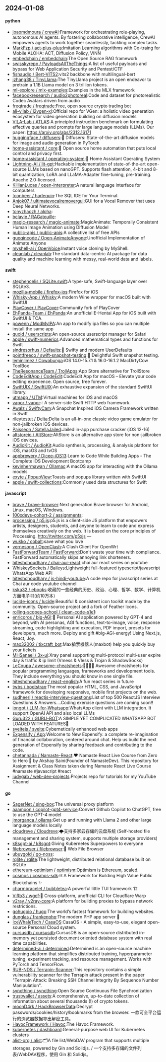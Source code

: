 ## 2024-01-08

#### python
* [joaomdmoura / crewAI](https://github.com/joaomdmoura/crewAI):Framework for orchestrating role-playing, autonomous AI agents. By fostering collaborative intelligence, CrewAI empowers agents to work together seamlessly, tackling complex tasks.
* [MarkFzp / act-plus-plus](https://github.com/MarkFzp/act-plus-plus):Imitation Learning algorithms with Co-traing for Mobile ALOHA: ACT, Diffusion Policy, VINN
* [embedchain / embedchain](https://github.com/embedchain/embedchain):The Open Source RAG framework
* [swisskyrepo / PayloadsAllTheThings](https://github.com/swisskyrepo/PayloadsAllTheThings):A list of useful payloads and bypass for Web Application Security and Pentest/CTF
* [fishaudio / Bert-VITS2](https://github.com/fishaudio/Bert-VITS2):vits2 backbone with multilingual-bert
* [jzhang38 / TinyLlama](https://github.com/jzhang38/TinyLlama):The TinyLlama project is an open endeavor to pretrain a 1.1B Llama model on 3 trillion tokens.
* [ml-explore / mlx-examples](https://github.com/ml-explore/mlx-examples):Examples in the MLX framework
* [facebookresearch / audio2photoreal](https://github.com/facebookresearch/audio2photoreal):Code and dataset for photorealistic Codec Avatars driven from audio
* [freqtrade / freqtrade](https://github.com/freqtrade/freqtrade):Free, open source crypto trading bot
* [ali-vilab / i2vgen-xl](https://github.com/ali-vilab/i2vgen-xl):Official repo for VGen: a holistic video generation ecosystem for video generation building on diffusion models
* [VILA-Lab / ATLAS](https://github.com/VILA-Lab/ATLAS):A principled instruction benchmark on formulating effective queries and prompts for large language models (LLMs). Our paper: https://arxiv.org/abs/2312.16171
* [huggingface / diffusers](https://github.com/huggingface/diffusers):🤗 Diffusers: State-of-the-art diffusion models for image and audio generation in PyTorch
* [home-assistant / core](https://github.com/home-assistant/core):🏡 Open source home automation that puts local control and privacy first.
* [home-assistant / operating-system](https://github.com/home-assistant/operating-system):🔰 Home Assistant Operating System
* [Lightning-AI / lit-gpt](https://github.com/Lightning-AI/lit-gpt):Hackable implementation of state-of-the-art open-source LLMs based on nanoGPT. Supports flash attention, 4-bit and 8-bit quantization, LoRA and LLaMA-Adapter fine-tuning, pre-training. Apache 2.0-licensed.
* [KillianLucas / open-interpreter](https://github.com/KillianLucas/open-interpreter):A natural language interface for computers
* [tconbeer / harlequin](https://github.com/tconbeer/harlequin):The SQL IDE for Your Terminal.
* [Anjok07 / ultimatevocalremovergui](https://github.com/Anjok07/ultimatevocalremovergui):GUI for a Vocal Remover that uses Deep Neural Networks.
* [tonyzhaozh / aloha](https://github.com/tonyzhaozh/aloha):
* [bclavie / RAGatouille](https://github.com/bclavie/RAGatouille):
* [magic-research / magic-animate](https://github.com/magic-research/magic-animate):MagicAnimate: Temporally Consistent Human Image Animation using Diffusion Model
* [public-apis / public-apis](https://github.com/public-apis/public-apis):A collective list of free APIs
* [guoqincode / Open-AnimateAnyone](https://github.com/guoqincode/Open-AnimateAnyone):Unofficial Implementation of Animate Anyone
* [myshell-ai / OpenVoice](https://github.com/myshell-ai/OpenVoice):Instant voice cloning by MyShell.
* [cleanlab / cleanlab](https://github.com/cleanlab/cleanlab):The standard data-centric AI package for data quality and machine learning with messy, real-world data and labels.

#### swift
* [stephencelis / SQLite.swift](https://github.com/stephencelis/SQLite.swift):A type-safe, Swift-language layer over SQLite3.
* [mozilla-mobile / firefox-ios](https://github.com/mozilla-mobile/firefox-ios):Firefox for iOS
* [Whisky-App / Whisky](https://github.com/Whisky-App/Whisky):A modern Wine wrapper for macOS built with SwiftUI
* [PlayCover / PlayCover](https://github.com/PlayCover/PlayCover):Community fork of PlayCover
* [EhPanda-Team / EhPanda](https://github.com/EhPanda-Team/EhPanda):An unofficial E-Hentai App for iOS built with SwiftUI & TCA.
* [powenn / ModMyIPA](https://github.com/powenn/ModMyIPA):An app to modify ipa files so you can multiple install the same app
* [quoid / userscripts](https://github.com/quoid/userscripts):An open-source userscript manager for Safari
* [apple / swift-numerics](https://github.com/apple/swift-numerics):Advanced mathematical types and functions for Swift
* [sindresorhus / Defaults](https://github.com/sindresorhus/Defaults):💾 Swifty and modern UserDefaults
* [pointfreeco / swift-snapshot-testing](https://github.com/pointfreeco/swift-snapshot-testing):📸 Delightful Swift snapshot testing.
* [leminlimez / Cowabunga](https://github.com/leminlimez/Cowabunga):iOS 14.0-15.7.1 & 16.0-16.1.2 MacDirtyCow ToolBox
* [TheResonanceTeam / TrollApps](https://github.com/TheResonanceTeam/TrollApps):App Store alternative for TrollStore
* [CodeEditApp / CodeEdit](https://github.com/CodeEditApp/CodeEdit):CodeEdit App for macOS – Elevate your code editing experience. Open source, free forever.
* [SwiftUIX / SwiftUIX](https://github.com/SwiftUIX/SwiftUIX):An exhaustive expansion of the standard SwiftUI library.
* [utmapp / UTM](https://github.com/utmapp/UTM):Virtual machines for iOS and macOS
* [vapor / vapor](https://github.com/vapor/vapor):💧 A server-side Swift HTTP web framework.
* [Awalz / SwiftyCam](https://github.com/Awalz/SwiftyCam):A Snapchat Inspired iOS Camera Framework written in Swift
* [rileytestut / Delta](https://github.com/rileytestut/Delta):Delta is an all-in-one classic video game emulator for non-jailbroken iOS devices.
* [Paisseon / SatellaJailed](https://github.com/Paisseon/SatellaJailed):Jailed in-app purchase cracker (iOS 12-16)
* [altstoreio / AltStore](https://github.com/altstoreio/AltStore):AltStore is an alternative app store for non-jailbroken iOS devices.
* [AudioKit / AudioKit](https://github.com/AudioKit/AudioKit):Audio synthesis, processing, & analysis platform for iOS, macOS and tvOS
* [appbrewery / Dicee-iOS13](https://github.com/appbrewery/Dicee-iOS13):Learn to Code While Building Apps - The Complete iOS Development Bootcamp
* [kevinhermawan / Ollamac](https://github.com/kevinhermawan/Ollamac):A macOS app for interacting with the Ollama models
* [exyte / PopupView](https://github.com/exyte/PopupView):Toasts and popups library written with SwiftUI
* [apple / swift-collections](https://github.com/apple/swift-collections):Commonly used data structures for Swift

#### javascript
* [brave / brave-browser](https://github.com/brave/brave-browser):Next generation Brave browser for Android, Linux, macOS, Windows.
* [100xdevs-cohort-2 / assignments](https://github.com/100xdevs-cohort-2/assignments):
* [processing / p5.js](https://github.com/processing/p5.js):p5.js is a client-side JS platform that empowers artists, designers, students, and anyone to learn to code and express themselves creatively on the web. It is based on the core principles of Processing. http://twitter.com/p5xjs —
* [wukko / cobalt](https://github.com/wukko/cobalt):save what you love
* [vernesong / OpenClash](https://github.com/vernesong/OpenClash):A Clash Client For OpenWrt
* [FastForwardTeam / FastForward](https://github.com/FastForwardTeam/FastForward):Don't waste your time with compliance. FastForward automatically skips annoying link shorteners.
* [hiteshchoudhary / chai-aur-react](https://github.com/hiteshchoudhary/chai-aur-react):chai aur react series on youtube
* [WhiskeySockets / Baileys](https://github.com/WhiskeySockets/Baileys):Lightweight full-featured typescript/javascript WhatsApp Web API
* [hiteshchoudhary / js-hindi-youtube](https://github.com/hiteshchoudhary/js-hindi-youtube):A code repo for javascript series at Chai aur code youtube channel
* [kska32 / ebooks](https://github.com/kska32/ebooks):收藏的一些经典的历史、政治、心理、哲学、数学、计算机方面电子书(约10万本）
* [lucide-icons / lucide](https://github.com/lucide-icons/lucide):Beautiful & consistent icon toolkit made by the community. Open-source project and a fork of Feather Icons.
* [rolling-scopes-school / clean-code-s1e1](https://github.com/rolling-scopes-school/clean-code-s1e1):
* [enricoros / big-AGI](https://github.com/enricoros/big-AGI):💬 Personal AI application powered by GPT-4 and beyond, with AI personas, AGI functions, text-to-image, voice, response streaming, code highlighting and execution, PDF import, presets for developers, much more. Deploy and gift #big-AGI-energy! Using Next.js, React, Joy.
* [max32002 / tixcraft_bot](https://github.com/max32002/tixcraft_bot):Max搶票機器人(maxbot) help you quickly buy your tickets
* [MHSanaei / 3x-ui](https://github.com/MHSanaei/3x-ui):Xray panel supporting multi-protocol multi-user expire day & traffic & ip limit (Vmess & Vless & Trojan & ShadowSocks)
* [LeCoupa / awesome-cheatsheets](https://github.com/LeCoupa/awesome-cheatsheets):👩‍💻👨‍💻 Awesome cheatsheets for popular programming languages, frameworks and development tools. They include everything you should know in one single file.
* [hiteshchoudhary / react-english](https://github.com/hiteshchoudhary/react-english):A fun react series in future
* [twbs / bootstrap](https://github.com/twbs/bootstrap):The most popular HTML, CSS, and JavaScript framework for developing responsive, mobile first projects on the web.
* [sudheerj / reactjs-interview-questions](https://github.com/sudheerj/reactjs-interview-questions):List of top 500 ReactJS Interview Questions & Answers....Coding exercise questions are coming soon!!
* [iongpt / LLM-for-Whatsapp](https://github.com/iongpt/LLM-for-Whatsapp):WhatsApp client with LLM integration. It support OpenAI API and also local LLMs
* [Guru322 / GURU-BOT](https://github.com/Guru322/GURU-BOT):A SIMPLE YET COMPLICATED WHATSAPP BOT LOADED WITH FEATURES🚩
* [sveltejs / svelte](https://github.com/sveltejs/svelte):Cybernetically enhanced web apps
* [Expensify / App](https://github.com/Expensify/App):Welcome to New Expensify: a complete re-imagination of financial collaboration, centered around chat. Help us build the next generation of Expensify by sharing feedback and contributing to the code.
* [chetannada / Namaste-React](https://github.com/chetannada/Namaste-React):❤ Namaste React Live Course from Zero to Hero 🚀 by Akshay Saini(Founder of NamasteDev). This repository for Assignment & Class Notes taken during Namaste React Live Course #namaste #javascript #react
* [judygab / web-dev-projects](https://github.com/judygab/web-dev-projects):Projects repo for tutorials for my YouTube Channel

#### go
* [SagerNet / sing-box](https://github.com/SagerNet/sing-box):The universal proxy platform
* [aaamoon / copilot-gpt4-service](https://github.com/aaamoon/copilot-gpt4-service):Convert Github Copilot to ChatGPT, free to use the GPT-4 model
* [jmorganca / ollama](https://github.com/jmorganca/ollama):Get up and running with Llama 2 and other large language models locally
* [cloudreve / Cloudreve](https://github.com/cloudreve/Cloudreve):🌩支持多家云存储的云盘系统 (Self-hosted file management and sharing system, supports multiple storage providers)
* [k8sgpt-ai / k8sgpt](https://github.com/k8sgpt-ai/k8sgpt):Giving Kubernetes Superpowers to everyone
* [filebrowser / filebrowser](https://github.com/filebrowser/filebrowser):📂 Web File Browser
* [ubuygold / go-noss](https://github.com/ubuygold/go-noss):
* [rqlite / rqlite](https://github.com/rqlite/rqlite):The lightweight, distributed relational database built on SQLite
* [ethereum-optimism / optimism](https://github.com/ethereum-optimism/optimism):Optimism is Ethereum, scaled.
* [cosmos / cosmos-sdk](https://github.com/cosmos/cosmos-sdk):⛓️ A Framework for Building High Value Public Blockchains ✨
* [charmbracelet / bubbletea](https://github.com/charmbracelet/bubbletea):A powerful little TUI framework 🏗
* [ViRb3 / wgcf](https://github.com/ViRb3/wgcf):🚤 Cross-platform, unofficial CLI for Cloudflare Warp
* [v2ray / v2ray-core](https://github.com/v2ray/v2ray-core):A platform for building proxies to bypass network restrictions.
* [gohugoio / hugo](https://github.com/gohugoio/hugo):The world’s fastest framework for building websites.
* [dunglas / frankenphp](https://github.com/dunglas/frankenphp):The modern PHP app server 🧟
* [IceWhaleTech / CasaOS](https://github.com/IceWhaleTech/CasaOS):CasaOS - A simple, easy-to-use, elegant open-source Personal Cloud system.
* [cursusdb / cursusdb](https://github.com/cursusdb/cursusdb):CursusDB is an open-source distributed in-memory yet persisted document oriented database system with real time capabilities.
* [determined-ai / determined](https://github.com/determined-ai/determined):Determined is an open-source machine learning platform that simplifies distributed training, hyperparameter tuning, experiment tracking, and resource management. Works with PyTorch and TensorFlow.
* [RUB-NDS / Terrapin-Scanner](https://github.com/RUB-NDS/Terrapin-Scanner):This repository contains a simple vulnerability scanner for the Terrapin attack present in the paper "Terrapin Attack: Breaking SSH Channel Integrity By Sequence Number Manipulation".
* [syncthing / syncthing](https://github.com/syncthing/syncthing):Open Source Continuous File Synchronization
* [trustwallet / assets](https://github.com/trustwallet/assets):A comprehensive, up-to-date collection of information about several thousands (!) of crypto tokens.
* [moonD4rk / HackBrowserData](https://github.com/moonD4rk/HackBrowserData):Decrypt passwords/cookies/history/bookmarks from the browser. 一款可全平台运行的浏览器数据导出解密工具。
* [HavocFramework / Havoc](https://github.com/HavocFramework/Havoc):The Havoc Framework.
* [kubernetes / dashboard](https://github.com/kubernetes/dashboard):General-purpose web UI for Kubernetes clusters
* [alist-org / alist](https://github.com/alist-org/alist):🗂️A file list/WebDAV program that supports multiple storages, powered by Gin and Solidjs. / 一个支持多存储的文件列表/WebDAV程序，使用 Gin 和 Solidjs。
